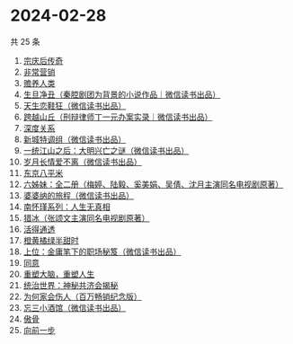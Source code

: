 # 2024-02-28

共 25 条

<!-- BEGIN WEREAD -->
<!-- 最后更新时间 2024-02-28 16:08:00 +0800 -->
1. [宗庆后传奇](https://weread.qq.com/web/bookDetail/60f326c071bf486560f0928)
1. [非常营销](https://weread.qq.com/web/bookDetail/dac321c052c3abdaca1c6fa)
1. [赡养人类](https://weread.qq.com/web/bookDetail/a783203071eb6320a789765)
1. [生旦净丑（秦腔剧团为背景的小说作品｜微信读书出品）](https://weread.qq.com/web/bookDetail/f29326c0813ab88a0g016be6)
1. [天生恋鞋狂（微信读书出品）](https://weread.qq.com/web/bookDetail/d6132a50813ab87f3g015662)
1. [跨越山丘（刑辩律师丁一元办案实录｜微信读书出品）](https://weread.qq.com/web/bookDetail/64b32790813ab889eg0113e0)
1. [深度关系](https://weread.qq.com/web/bookDetail/bb432f60813ab8444g014d61)
1. [新城特调组（微信读书出品）](https://weread.qq.com/web/bookDetail/7f132890813ab8892g013aed)
1. [一统江山之后：大明兴亡之谜（微信读书出品）](https://weread.qq.com/web/bookDetail/51e32970813ab887eg0114ce)
1. [岁月长情爱不离（微信读书出品）](https://weread.qq.com/web/bookDetail/b8632b20813ab888eg016d04)
1. [东京八平米](https://weread.qq.com/web/bookDetail/c4332ab0813ab7f5cg017038)
1. [六姊妹：全二册（梅婷、陆毅、奚美娟、吴倩、沈月主演同名电视剧原著）](https://weread.qq.com/web/bookDetail/51432e4071a73c495147467)
1. [婆婆纳的旅程（微信读书出品）](https://weread.qq.com/web/bookDetail/1a632730813ab8892g016da4)
1. [南怀瑾系列：人生无真相](https://weread.qq.com/web/bookDetail/06e32560813ab7295g0190c2)
1. [猎冰（张颂文主演同名电视剧原著）](https://weread.qq.com/web/bookDetail/b3232150813ab8052g019921)
1. [活得通透](https://weread.qq.com/web/bookDetail/0b732cd072a6749e0b7921f)
1. [橙黄橘绿半甜时](https://weread.qq.com/web/bookDetail/0ae32670813ab8530g015f77)
1. [上位：金庸笔下的职场秘笈（微信读书出品）](https://weread.qq.com/web/bookDetail/0b2329c0813ab8810g0120a4)
1. [同意](https://weread.qq.com/web/bookDetail/1c032a80813ab79bbg019e18)
1. [重塑大脑，重塑人生](https://weread.qq.com/web/bookDetail/7ee328505934eb7eef65558)
1. [统治世界：神秘共济会揭秘](https://weread.qq.com/web/bookDetail/257320c0813ab87feg016f1f)
1. [为何家会伤人（百万畅销纪念版）](https://weread.qq.com/web/bookDetail/438329e0716788b84381873)
1. [忘三小酒馆（微信读书出品）](https://weread.qq.com/web/bookDetail/77232620813ab87f1g014d07)
1. [傲骨](https://weread.qq.com/web/bookDetail/76a3234071c614eb76aa700)
1. [向前一步](https://weread.qq.com/web/bookDetail/cf232c50597c67cf2a90ba3)
<!-- END WEREAD -->